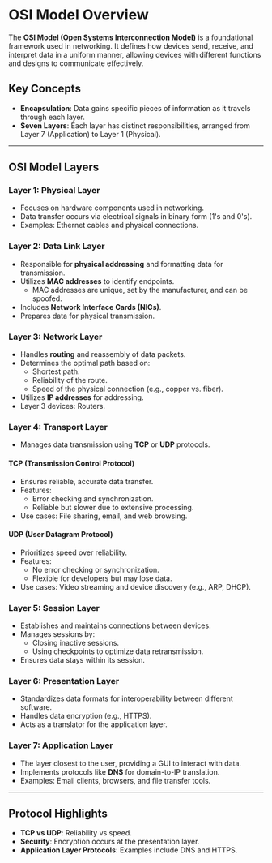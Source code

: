 
# OSI Model Overview

The **OSI Model (Open Systems Interconnection Model)** is a foundational framework used in networking. It defines how devices send, receive, and interpret data in a uniform manner, allowing devices with different functions and designs to communicate effectively.

## Key Concepts
- **Encapsulation**: Data gains specific pieces of information as it travels through each layer.
- **Seven Layers**: Each layer has distinct responsibilities, arranged from Layer 7 (Application) to Layer 1 (Physical).

---

## OSI Model Layers

### Layer 1: Physical Layer
- Focuses on hardware components used in networking.
- Data transfer occurs via electrical signals in binary form (1's and 0's).
- Examples: Ethernet cables and physical connections.

### Layer 2: Data Link Layer
- Responsible for **physical addressing** and formatting data for transmission.
- Utilizes **MAC addresses** to identify endpoints.
  - MAC addresses are unique, set by the manufacturer, and can be spoofed.
- Includes **Network Interface Cards (NICs)**.
- Prepares data for physical transmission.

### Layer 3: Network Layer
- Handles **routing** and reassembly of data packets.
- Determines the optimal path based on:
  - Shortest path.
  - Reliability of the route.
  - Speed of the physical connection (e.g., copper vs. fiber).
- Utilizes **IP addresses** for addressing.
- Layer 3 devices: Routers.

### Layer 4: Transport Layer
- Manages data transmission using **TCP** or **UDP** protocols.

#### TCP (Transmission Control Protocol)
- Ensures reliable, accurate data transfer.
- Features:
  - Error checking and synchronization.
  - Reliable but slower due to extensive processing.
- Use cases: File sharing, email, and web browsing.

#### UDP (User Datagram Protocol)
- Prioritizes speed over reliability.
- Features:
  - No error checking or synchronization.
  - Flexible for developers but may lose data.
- Use cases: Video streaming and device discovery (e.g., ARP, DHCP).

### Layer 5: Session Layer
- Establishes and maintains connections between devices.
- Manages sessions by:
  - Closing inactive sessions.
  - Using checkpoints to optimize data retransmission.
- Ensures data stays within its session.

### Layer 6: Presentation Layer
- Standardizes data formats for interoperability between different software.
- Handles data encryption (e.g., HTTPS).
- Acts as a translator for the application layer.

### Layer 7: Application Layer
- The layer closest to the user, providing a GUI to interact with data.
- Implements protocols like **DNS** for domain-to-IP translation.
- Examples: Email clients, browsers, and file transfer tools.

---

## Protocol Highlights
- **TCP vs UDP**: Reliability vs speed.
- **Security**: Encryption occurs at the presentation layer.
- **Application Layer Protocols**: Examples include DNS and HTTPS.
